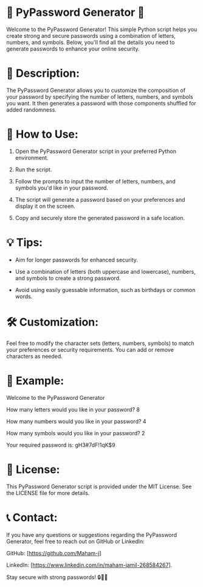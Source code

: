 
# 🔐 PyPassword Generator  🔐

Welcome to the PyPassword Generator! This simple Python script helps you create strong and secure passwords using a combination of letters, numbers, and symbols. Below, you'll find all the details you need to generate passwords to enhance your online security.

# 📜 Description:

The PyPassword Generator allows you to customize the composition of your password by specifying the number of letters, numbers, and symbols you want. It then generates a password with those components shuffled for added randomness.

# 🚀 How to Use:

1. Open the PyPassword Generator script in your preferred Python environment.

2. Run the script.

3. Follow the prompts to input the number of letters, numbers, and symbols you'd like in your password.

4. The script will generate a password based on your preferences and display it on the screen.

5. Copy and securely store the generated password in a safe location.

# 💡 Tips:

- Aim for longer passwords for enhanced security.

- Use a combination of letters (both uppercase and lowercase), numbers, and symbols to create a strong password.

- Avoid using easily guessable information, such as birthdays or common words.

# 🛠️ Customization:

Feel free to modify the character sets (letters, numbers, symbols) to match your preferences or security requirements. You can add or remove characters as needed.

# 🧩 Example:

Welcome to the PyPassword Generator

How many letters would you like in your password? 8

How many numbers would you like in your password? 4

How many symbols would you like in your password? 2

Your required password is: gH3#7dF!1qK$9

# 📄 License:

This PyPassword Generator script is provided under the MIT License. See the LICENSE file for more details.

# 📞 Contact:

If you have any questions or suggestions regarding the PyPassword Generator, feel free to reach out on GitHub or LinkedIn:

GitHub: [https://github.com/Maham-j]

LinkedIn: [https://www.linkedin.com/in/maham-jamil-268584267].

Stay secure with strong passwords! 🔒🔐🚀
